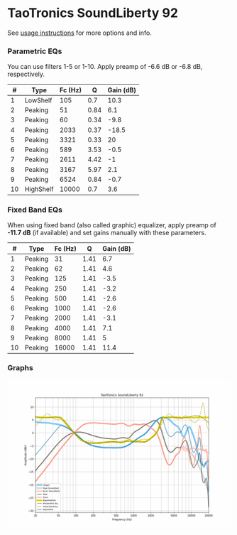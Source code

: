 # TaoTronics SoundLiberty 92
See [usage instructions](https://github.com/jaakkopasanen/AutoEq#usage) for more options and info.

### Parametric EQs
You can use filters 1-5 or 1-10. Apply preamp of -6.6 dB or -6.8 dB, respectively.

|   # | Type      |   Fc (Hz) |    Q |   Gain (dB) |
|-----|-----------|-----------|------|-------------|
|   1 | LowShelf  |       105 | 0.7  |        10.3 |
|   2 | Peaking   |        51 | 0.84 |         6.1 |
|   3 | Peaking   |        60 | 0.34 |        -9.8 |
|   4 | Peaking   |      2033 | 0.37 |       -18.5 |
|   5 | Peaking   |      3321 | 0.33 |        20   |
|   6 | Peaking   |       589 | 3.53 |        -0.5 |
|   7 | Peaking   |      2611 | 4.42 |        -1   |
|   8 | Peaking   |      3167 | 5.97 |         2.1 |
|   9 | Peaking   |      6524 | 0.84 |        -0.7 |
|  10 | HighShelf |     10000 | 0.7  |         3.6 |

### Fixed Band EQs
When using fixed band (also called graphic) equalizer, apply preamp of **-11.7 dB** (if available) and set gains manually with these parameters.

|   # | Type    |   Fc (Hz) |    Q |   Gain (dB) |
|-----|---------|-----------|------|-------------|
|   1 | Peaking |        31 | 1.41 |         6.7 |
|   2 | Peaking |        62 | 1.41 |         4.6 |
|   3 | Peaking |       125 | 1.41 |        -3.5 |
|   4 | Peaking |       250 | 1.41 |        -3.2 |
|   5 | Peaking |       500 | 1.41 |        -2.6 |
|   6 | Peaking |      1000 | 1.41 |        -2.6 |
|   7 | Peaking |      2000 | 1.41 |        -3.1 |
|   8 | Peaking |      4000 | 1.41 |         7.1 |
|   9 | Peaking |      8000 | 1.41 |         5   |
|  10 | Peaking |     16000 | 1.41 |        11.4 |

### Graphs
![](./TaoTronics%20SoundLiberty%2092.png)

